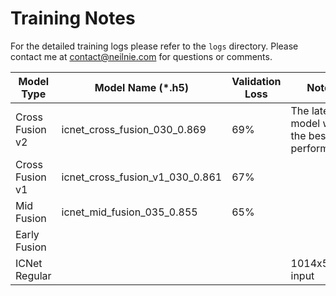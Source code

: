 
# Training Notes

For the detailed training logs please refer to the `logs` directory. Please contact me at contact@neilnie.com for questions or comments. 

| Model Type      | Model Name (*.h5)               | Validation Loss | Notes                                      |
|-----------------|---------------------------------|-----------------|--------------------------------------------|
| Cross Fusion v2 | icnet_cross_fusion_030_0.869    | 69%             | The latest model with the best performance |
| Cross Fusion v1 | icnet_cross_fusion_v1_030_0.861 | 67%             |                                            |
| Mid Fusion      | icnet_mid_fusion_035_0.855      | 65%             |                                            |
| Early Fusion    |                                 |                 |                                            |
| ICNet Regular   |                                 |                 | 1014x512 input                             |